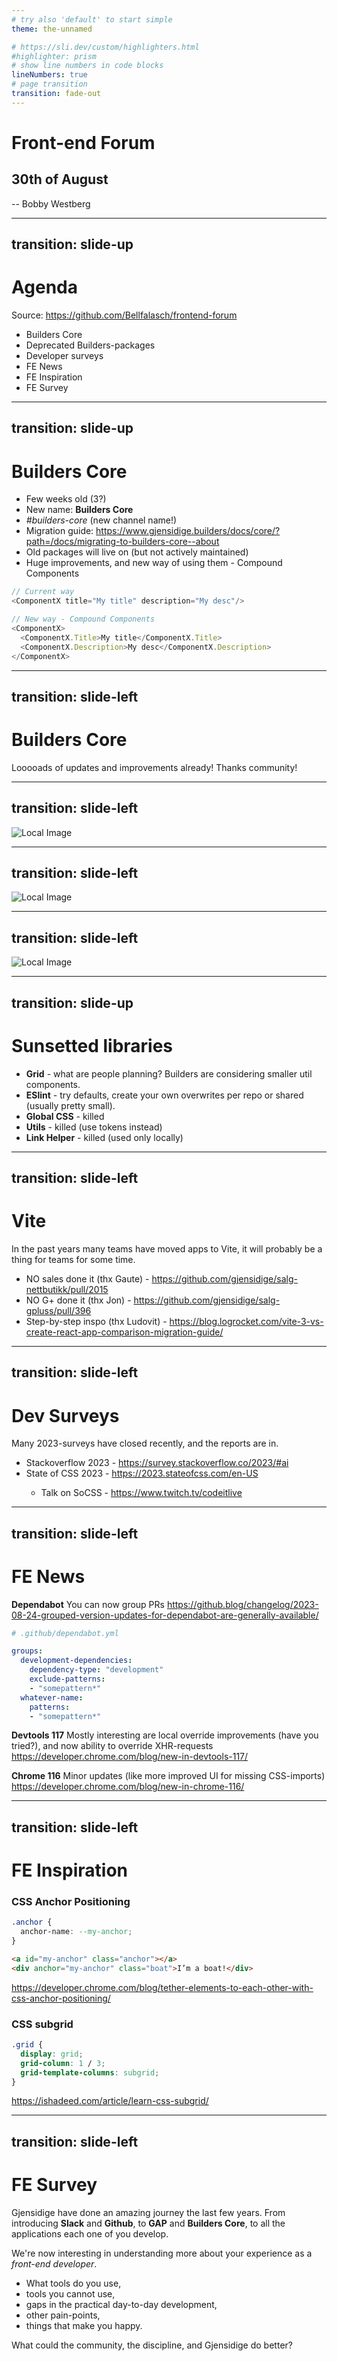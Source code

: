 ```yaml
---
# try also 'default' to start simple
theme: the-unnamed

# https://sli.dev/custom/highlighters.html
#highlighter: prism
# show line numbers in code blocks
lineNumbers: true
# page transition
transition: fade-out
---
```


# Front-end Forum

## 30th of August

--
  <twemoji-man-technologist/> Bobby Westberg

---
transition: slide-up
---

# <twemoji-spiral-notepad/> Agenda

Source: https://github.com/Bellfalasch/frontend-forum

* Builders Core
* Deprecated Builders-packages
* Developer surveys
* FE News
* FE Inspiration
* FE Survey

---
transition: slide-up
---

# Builders Core

* Few weeks old (3?)
* New name: **Builders Core**
* *#builders-core* (new channel name!)
* Migration guide: https://www.gjensidige.builders/docs/core/?path=/docs/migrating-to-builders-core--about
* <twemoji-ring-buoy/> Old packages will live on (but not actively maintained)
* <twemoji-building-construction/> Huge improvements, and new way of using them - Compound Components

```js
// Current way
<ComponentX title="My title" description="My desc"/>

// New way - Compound Components
<ComponentX>
  <ComponentX.Title>My title</ComponentX.Title>
  <ComponentX.Description>My desc</ComponentX.Description>
</ComponentX>
```

---
transition: slide-left
---

# Builders Core

Looooads of updates and improvements already! Thanks community!

---
transition: slide-left
---

![Local Image](/images/2023-08-30/core3.png)

---
transition: slide-left
---

![Local Image](/images/2023-08-30/core2.png)

---
transition: slide-left
---

![Local Image](/images/2023-08-30/core1.png)

---
transition: slide-up
---

# <twemoji-headstone/> Sunsetted libraries

* **Grid** - what are people planning? Builders are considering smaller util components.
* **ESlint** - try defaults, create your own overwrites per repo or shared (usually pretty small).
* **Global CSS** - killed
* **Utils** - killed (use tokens instead)
* **Link Helper** - killed (used only locally)

---
transition: slide-left
---

# <twemoji-racing-car/> Vite

In the past years many teams have moved apps to Vite, it will probably be a thing for teams for some time.

* <twemoji-shopping-cart/> NO sales done it (thx Gaute) - https://github.com/gjensidige/salg-nettbutikk/pull/2015
* NO G+ done it (thx Jon) - https://github.com/gjensidige/salg-gpluss/pull/396
* Step-by-step inspo (thx Ludovit) - https://blog.logrocket.com/vite-3-vs-create-react-app-comparison-migration-guide/

---
transition: slide-left
---

# <twemoji-bar-chart/> Dev Surveys

Many 2023-surveys have closed recently, and the reports are in.

* <twemoji-chart-decreasing/> Stackoverflow 2023 - https://survey.stackoverflow.co/2023/#ai
* <twemoji-chart-increasing/> State of CSS 2023 - https://2023.stateofcss.com/en-US
  * <twemoji-film-projector/> Talk on SoCSS - https://www.twitch.tv/codeitlive

---
transition: slide-left
---

# <twemoji-rolled-up-newspaper/> FE News

**Dependabot** You can now group PRs 
https://github.blog/changelog/2023-08-24-grouped-version-updates-for-dependabot-are-generally-available/ 

```yml
# .github/dependabot.yml

groups:
  development-dependencies:
    dependency-type: "development"
    exclude-patterns:
    - "somepattern*"
  whatever-name:
    patterns:
    - "somepattern*"
```

**Devtools 117** Mostly interesting are local override improvements (have you tried?), and now ability to override XHR-requests
https://developer.chrome.com/blog/new-in-devtools-117/

**Chrome 116** Minor updates (like more improved UI for missing CSS-imports)
https://developer.chrome.com/blog/new-in-chrome-116/

---
transition: slide-left
---

# FE Inspiration

### <twemoji-anchor/> CSS **Anchor Positioning**
```css
.anchor {
  anchor-name: --my-anchor;
}
```

```html
<a id="my-anchor" class="anchor"></a>
<div anchor="my-anchor" class="boat">I’m a boat!</div>
```

https://developer.chrome.com/blog/tether-elements-to-each-other-with-css-anchor-positioning/ 

### <twemoji-window/> CSS **subgrid**
```css
.grid {
  display: grid;
  grid-column: 1 / 3;
  grid-template-columns: subgrid;
}
```

https://ishadeed.com/article/learn-css-subgrid/

---
transition: slide-left
---

# <twemoji-ballot-box-with-ballot/> FE Survey

Gjensidige have done an amazing journey the last few years. From introducing **Slack** and **Github**, to **GAP** and **Builders Core**, to all the applications each one of you develop.

We're now interesting in understanding more about your experience as a *front-end developer*.

* What tools do you use,
* tools you cannot use,
* gaps in the practical day-to-day development,
* other pain-points,
* things that make you happy.

What could the community, the discipline, and Gjensidige do better?

